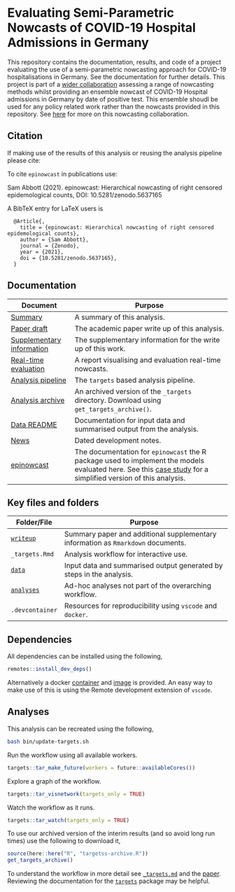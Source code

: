  # Evaluating Semi-Parametric Nowcasts of COVID-19 Hospital Admissions in Germany

This repository contains the documentation, results, and code of a project evaluating the use of a semi-parametric nowcasting approach for COVID-19 hospitalisations in Germany. See the documentation for further details. This project is part of a [wider collaboration](https://covid19nowcasthub.de) assessing a range of nowcasting methods whilst providing an ensemble nowcast of COVID-19 Hospital admissions in Germany by date of positive test. This ensemble shoudl be used for any policy related work rather than the nowcasts provided in this repository. See [here](https://covid19nowcasthub.de) for more on this nowcasting collaboration.

## Citation

If making use of the results of this analysis or reusing the analysis pipeline please cite:

To cite `epinowcast` in publications use:

  Sam Abbott (2021). epinowcast: Hierarchical nowcasting of right censored
  epidemological counts, DOI: 10.5281/zenodo.5637165

A BibTeX entry for LaTeX users is

```
  @Article{,
    title = {epinowcast: Hierarchical nowcasting of right censored epidemological counts},
    author = {Sam Abbott},
    journal = {Zenodo},
    year = {2021},
    doi = {10.5281/zenodo.5637165},
  }
```

## Documentation

Document | Purpose
---|---
[Summary](https://epiforecasts.io/eval-germany-sp-nowcasting/si.html) | A summary of this analysis.
[Paper draft](https://epiforecasts.io/eval-germany-sp-nowcasting/paper.pdf) | The academic paper write up of this analysis.
[Supplementary information](https://epiforecasts.io/eval-germany-sp-nowcasting/) | The supplementary information for the write up of this work.
[Real-time evaluation](https://epiforecasts.io/eval-germany-sp-nowcasting/real-time/) | A report visualising and evaluation real-time nowcasts.
[Analysis pipeline](https://github.com/epiforecasts/eval-germany-sp-nowcasting/blob/main/_targets.md) | The `targets` based analysis pipeline.
[Analysis archive](https://github.com/epiforecasts/eval-germany-sp-nowcasting/releases/tag/latest) | An archived version of the `_targets` directory. Download using `get_targets_archive()`.
[Data README](https://github.com/epiforecasts/eval-germany-sp-nowcasting/blob/main/data/README.md) | Documentation for input data and summarised output from the analysis.
[News](https://github.com/epiforecasts/eval-germany-sp-nowcasting/blob/main/NEWS.md) | Dated development notes.
[epinowcast](https://epiforecasts.io/epinowcast/index.html) | The documentation for `epinowcast` the R package used to implement the models evaluated here. See this [case study](https://epiforecasts.io/epinowcast/articles/germany-age-stratified-nowcasting.html) for a simplified version of this analysis.

## Key files and folders

Folder/File | Purpose
---|---
[`writeup`](writeup/) | Summary paper and additional supplementary information as `Rmarkdown` documents.
`_targets.Rmd` | Analysis workflow for interactive use.
[`data`](data/) | Input data and summarised output generated by steps in the analysis.
[`analyses`](analyses/) | Ad-hoc analyses not part of the overarching workflow.
`.devcontainer` | Resources for reproducibility using `vscode` and `docker`.

## Dependencies

All dependencies can be installed using the following, 

```r
remotes::install_dev_deps()
```

Alternatively a docker [container](https://github.com/epiforecasts/eval-germany-sp-nowcasting/blob/main/.devcontainer/Dockerfile) and [image](https://github.com/epiforecasts/eval-germany-sp-nowcasting/pkgs/container/eval-germany-sp-nowcasting) is provided. An easy way to make use of this is using the Remote development extension of `vscode`.

## Analyses

This analysis can be recreated using the following,

```bash
bash bin/update-targets.sh
```

Run the workflow using all available workers.

```r
targets::tar_make_future(workers = future::availableCores())
```

Explore a graph of the workflow.

```r
targets::tar_visnetwork(targets_only = TRUE)
```

Watch the workflow as it runs.

```r
targets::tar_watch(targets_only = TRUE)
```

To use our archived version of the interim results (and so avoid long run times) use the following to download it,

```r
source(here::here("R", "targetss-archive.R"))
get_targets_archive()
```

To understand the workflow in more detail see [`_targets.md`](https://github.com/epiforecasts/eval-germany-sp-nowcasting/blob/main/_targets.md) and the [paper](). Reviewing the documentation for the [`targets`](https://docs.ropensci.org/targets/) package may be helpful.
